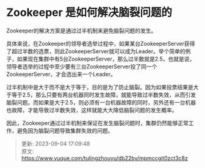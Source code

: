 # Zookeeper 是如何解决脑裂问题的

Zookeeper的解决方案是通过过半机制来避免脑裂问题的发生。

具体来说，在Zookeeper的领导者选举过程中，如果某台ZookeeperServer获得了超过半数的选票，则此ZookeeperServer就可以成为Leader。举个简单的例子，如果现在集群中有5台ZookeeperServer，那么过半数就是2.5，也就是说，领导者选举的过程中至少要有三台ZookeeperServer投了同一个ZookeeperServer，才会选出来一个Leader。

过半机制中是大于而不是大于等于，目的是为了防止脑裂。因为如果投票结果是大于等于2.5，那么只要有两台机器同时发生故障，就能导致过半数失效，从而引发脑裂问题。而如果是大于2.5，则必须有一台机器故障的同时，另外还有一台机器也故障，才能导致过半数失效，这样就能大大降低脑裂问题的发生概率。

因此，Zookeeper通过过半机制来保证在发生脑裂问题时，集群仍然能够正常工作，避免因为脑裂问题导致集群失效的问题。



> 更新: 2023-09-04 17:09:48  
> 原文: <https://www.yuque.com/tulingzhouyu/db22bv/mpmccgit0zct3c8z>